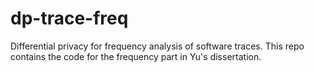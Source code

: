 # dp-trace-freq
Differential privacy for frequency analysis of software traces. This repo contains the code for the frequency part in Yu's dissertation.
